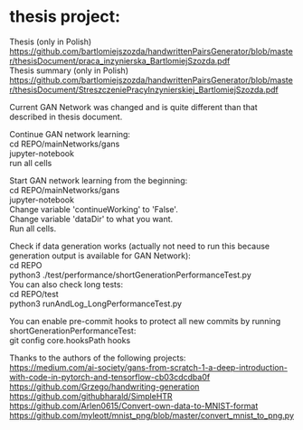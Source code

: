 # thesis project:
Thesis (only in Polish)
https://github.com/bartlomiejszozda/handwrittenPairsGenerator/blob/master/thesisDocument/praca_inzynierska_BartlomiejSzozda.pdf  
Thesis summary (only in Polish)
https://github.com/bartlomiejszozda/handwrittenPairsGenerator/blob/master/thesisDocument/StreszczeniePracyInzynierskiej_BartlomiejSzozda.pdf  

Current GAN Network was changed and is quite different than that described in thesis document.

Continue GAN network learning:  
cd REPO/mainNetworks/gans  
jupyter-notebook  
run all cells

Start GAN network learning from the beginning:  
cd REPO/mainNetworks/gans  
jupyter-notebook  
Change variable 'continueWorking' to 'False'.   
Change variable 'dataDir' to what you want.   
Run all cells.  

Check if data generation works (actually not need to run this because generation output is available for GAN Network):  
cd REPO  
python3 ./test/performance/shortGenerationPerformanceTest.py  
You can also check long tests:  
cd REPO/test   
python3 runAndLog_LongPerformanceTest.py  

You can enable pre-commit hooks to protect all new commits by running shortGenerationPerformanceTest:  
git config core.hooksPath hooks  


Thanks to the authors of the following projects:  
https://medium.com/ai-society/gans-from-scratch-1-a-deep-introduction-with-code-in-pytorch-and-tensorflow-cb03cdcdba0f  
https://github.com/Grzego/handwriting-generation  
https://github.com/githubharald/SimpleHTR  
https://github.com/Arlen0615/Convert-own-data-to-MNIST-format  
https://github.com/myleott/mnist_png/blob/master/convert_mnist_to_png.py  

